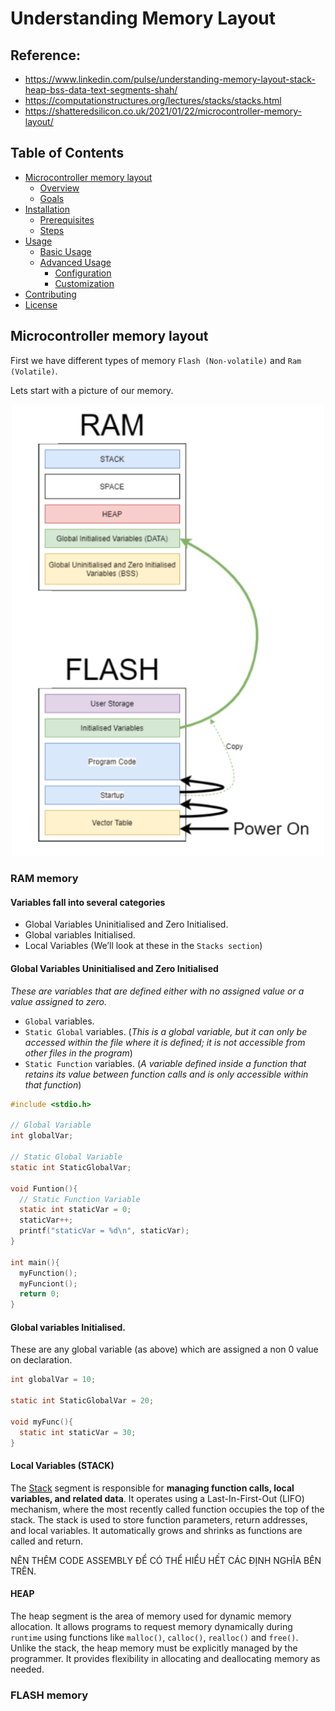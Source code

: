 # Understanding Memory Layout
## Reference: 
- https://www.linkedin.com/pulse/understanding-memory-layout-stack-heap-bss-data-text-segments-shah/
- https://computationstructures.org/lectures/stacks/stacks.html
- https://shatteredsilicon.co.uk/2021/01/22/microcontroller-memory-layout/

## Table of Contents
- [Microcontroller memory layout](#microcontroller-memory-layout)
  - [Overview](#overview)
  - [Goals](#goals)
- [Installation](#installation)
  - [Prerequisites](#prerequisites)
  - [Steps](#steps)
- [Usage](#usage)
  - [Basic Usage](#basic-usage)
  - [Advanced Usage](#advanced-usage)
    - [Configuration](#configuration)
    - [Customization](#customization)
- [Contributing](#contributing)
- [License](#license)
  
## Microcontroller memory layout
First we have different types of memory `Flash (Non-volatile)` and `Ram (Volatile)`.

Lets start with a picture of our memory.
<p align="center">
    <img src="./Images/microcontroller_1.png" width="500px" alt="">
</p>

### RAM memory
#### Variables fall into several categories
- Global Variables Uninitialised and Zero Initialised.
- Global variables Initialised.
- Local Variables (We’ll look at these in the `Stacks section`)

#### Global Variables Uninitialised and Zero Initialised
*These are variables that are defined either with no assigned value or a value assigned to zero.*
- `Global` variables.
- `Static Global` variables. (*This is a global variable, but it can only be accessed within the file where it is defined; it is not accessible from other files in the program*)
- `Static Function` variables. (*A variable defined inside a function that retains its value between function calls and is only accessible within that function*)
~~~c
#include <stdio.h>

// Global Variable
int globalVar;

// Static Global Variable
static int StaticGlobalVar;

void Funtion(){
  // Static Function Variable
  static int staticVar = 0;
  staticVar++;
  printf("staticVar = %d\n", staticVar);
}

int main(){
  myFunction();
  myFunciont();
  return 0;
}
~~~

#### Global variables Initialised.
These are any global variable (as above) which are assigned a non 0 value on declaration.
~~~c
int globalVar = 10;

static int StaticGlobalVar = 20;

void myFunc(){
  static int staticVar = 30;
}
~~~

#### Local Variables (STACK) 
The [Stack](https://www.notion.so/How-does-the-Subroutine-work-f9d1448b9d9646bfb724801b865feb8b) segment is responsible for **managing function calls, local variables, and related data**. It operates using a Last-In-First-Out (LIFO) mechanism, where the most recently called function occupies the top of the stack. The stack is used to store function parameters, return addresses, and local variables. It automatically grows and shrinks as functions are called and return.

NÊN THÊM CODE ASSEMBLY ĐỂ CÓ THỂ HIỂU HẾT CÁC ĐỊNH NGHĨA BÊN TRÊN.

#### HEAP
The heap segment is the area of memory used for dynamic memory allocation. It allows programs to request memory dynamically during `runtime` using functions like `malloc()`, `calloc()`, `realloc()` and `free()`. Unlike the stack, the heap memory must be explicitly managed by the programmer. It provides flexibility in allocating and deallocating memory as needed.

### FLASH memory
